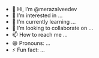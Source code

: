 - 👋 Hi, I’m @merazalveedev
- 👀 I’m interested in ...
- 🌱 I’m currently learning ...
- 💞️ I’m looking to collaborate on ...
- 📫 How to reach me ...
- 😄 Pronouns: ...
- ⚡ Fun fact: ...

<!---
merazalveedev/merazalveedev is a ✨ special ✨ repository because its `README.md` (this file) appears on your GitHub profile.
You can click the Preview link to take a look at your changes.
--->
